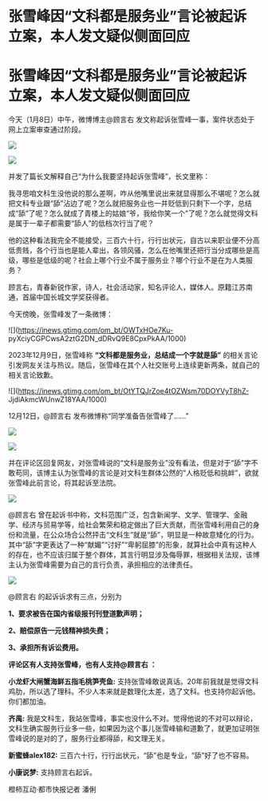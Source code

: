 # 张雪峰因“文科都是服务业”言论被起诉立案，本人发文疑似侧面回应

# 张雪峰因“文科都是服务业”言论被起诉立案，本人发文疑似侧面回应

今天（1月8日）中午，微博博主@顾言右 发文称起诉张雪峰一事，案件状态处于网上立案审查通过阶段。

![](https://inews.gtimg.com/om_bt/O1hsesq2XDxV7hink2rKFdzEfrel1zqTP61xKdrRb4A64AA/1000)

![](https://inews.gtimg.com/om_bt/OqxRJIkeUUX9shwYaGrJ_aqD04DghFyAvZqQLZqNMty34AA/1000)

并发了篇长文解释自己“为什么我要坚持起诉张雪峰”，长文里称：

我寻思咱文科生没他说的那么差啊，咋从他嘴里说出来就显得那么不堪呢？怎么就把文科专业跟“舔”沾边了呢？怎么就把服务业也一并贬低到只剩下一个字，总结成“舔”了呢？怎么就成了青楼上的姑娘“爷，我给你笑一个”了呢？怎么就觉得文科是属于一辈子都需要“舔人”的低档次行当了呢？

他的这种看法我完全不能接受，三百六十行，行行出状元，自古以来职业便不分高低贵贱，各个行当也是能人辈出，各领风骚，怎么在他嘴里还把行当分成哪些是高级，哪些是低级的呢？社会上哪个行业不属于服务业？哪个行业不是在为人类服务？

顾言右，青春新锐作家，诗人，社会活动家，知名评论人，媒体人。原籍江苏南通，首届中国长城文学奖获得者。

今天傍晚，张雪峰发了一条微博：

![](https://inews.gtimg.com/om_bt/OWTxHOe7Ku-
pyXciyCGPCwsA2ztG2DN_dDRvQ9E8CpxPkAA/1000)

2023年12月9日，张雪峰称 **“文科都是服务业，总结成一个字就是舔”**
的相关言论引发网友关注与热议。随后，张雪峰在其个人社交账号上连续更新两条，就自己的相关言论致歉。

![](https://inews.gtimg.com/om_bt/OtYTQJrZoe4tOZWsm70DOYVyT8hZ-
JjdiAkmcWUnwZ18YAA/1000)

12月12日，@顾言右 发布微博称“同学准备告张雪峰了……”

![](https://inews.gtimg.com/om_bt/ONIzSDqW6UimHeCwBSF3XiNFvBuQi9jbEIhc2s55qAc3sAA/1000)

![](https://inews.gtimg.com/om_bt/OHCR5fK018g2pxHYq34IM9hrSpXk41z7QHGqODpSwJAycAA/1000)

并在评论区回复网友，对张雪峰说的“文科是服务业”没有看法，但是对于“舔”字不敢苟同，该博主认为张雪峰的言论是对文科生群体公然的“人格贬低和挑衅”，欲就张雪峰此前言论，将其起诉至法院。

![](https://inews.gtimg.com/om_bt/Ovwok19l43CR4R9eUUYdL21AFmgnRAtVjjCoJAlBNPCIwAA/1000)

@顾言右
曾在起诉书中称，文科范围广泛，包含新闻学、文学、管理学、金融学、经济与贸易学等，给社会繁荣和稳定做出了巨大贡献，而张雪峰利用自己的身份和流量，在公众场合公然抨击“文科生”就是“舔”，明显是一种故意矮化的行为。其中“舔”字更表达了一种“献媚”“讨好”“卑躬屈膝”的形象，就算社会中真有这种人的存在，也不应该归属于整个群体，其言行明显涉及侮辱罪，根据相关法规，该博主认为张雪峰需要为自己的言行负责，承担相应的法律责任。

![](https://inews.gtimg.com/om_bt/Oa3iNb5STtrQcKGWSoRYgF5VyyfogWy0CGcoAxuK1RpfcAA/1000)

@顾言右 的起诉诉求有三点，分别为

**1、要求被告在国内省级报刊刊登道歉声明；**

**2、赔偿原告一元钱精神损失费；**

**3、承担所有诉讼费用。**

**评论区有人支持张雪峰，也有人支持@顾言右 ：**

**小龙虾大闸蟹海鲜五指毛桃笋壳鱼:**
支持张雪峰敢说真话。20年前我就是觉得文科鸡肋，所以选了理科。不少人本来就是数理化太差，选了文科。也支持你起诉他。你们都加油。

**齐禺:**
我是文科生，我站张雪峰，事实也没什么不对。觉得他说的不对可以辩论，文科生确实服务行业多一些，如果因为这个事儿张雪峰输和道歉了，就更加证明张雪峰说的是对的了，服务行业都得舔，和文理无关。

**新蜜蜂alex182:** 三百六十行，行行出状元，“舔”也是专业，“舔”好了也不容易。

**小康说梦:** 支持顾言右起诉。

橙柿互动·都市快报记者 潘俐

